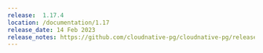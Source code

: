 ```yaml
---
release:  1.17.4
location: /documentation/1.17
release_date: 14 Feb 2023
release_notes: https://github.com/cloudnative-pg/cloudnative-pg/releases/tag/v1.17.4
---
```

